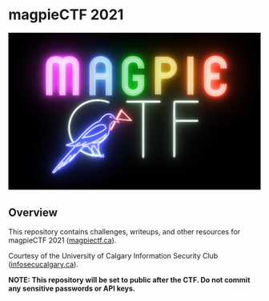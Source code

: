 # magpieCTF 2021

![magpieCTF Logo](ctf-logo.png)

## Overview
This repository contains challenges, writeups, and other resources for magpieCTF 2021 ([magpiectf.ca](https://magpiectf.ca/)).

Courtesy of the University of Calgary Information Security Club ([infosecucalgary.ca](https://infosecucalgary.ca/)).

**NOTE: This repository will be set to public after the CTF. Do not commit any sensitive passwords or API keys.**